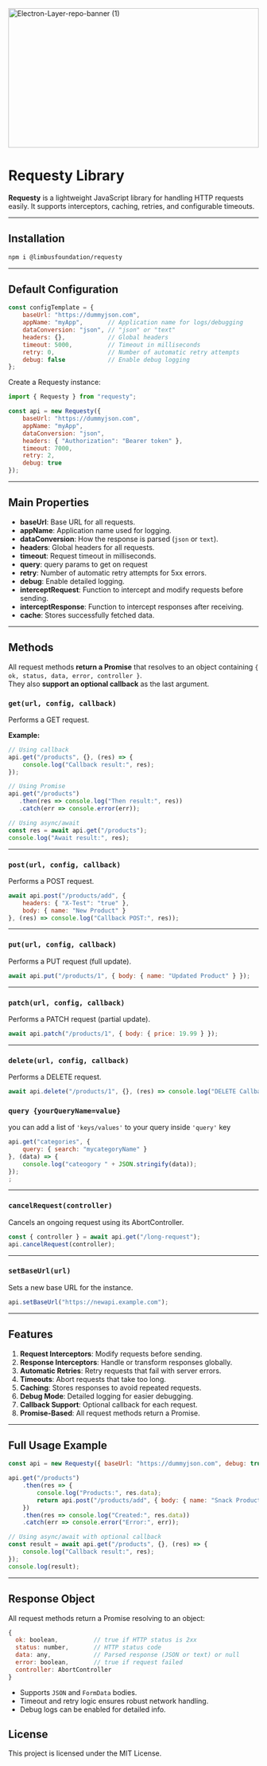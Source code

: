 
<img style="width: 100%;" width="1338" height="280" alt="Electron-Layer-repo-banner (1)" src="https://github.com/user-attachments/assets/c39dc93b-aea0-4d79-8cac-0d452e159b51" />

# Requesty Library

**Requesty** is a lightweight JavaScript library for handling HTTP requests easily. It supports interceptors, caching, retries, and configurable timeouts.

---

## Installation

```bash
npm i @limbusfoundation/requesty
```

---

## Default Configuration

```javascript
const configTemplate = {
    baseUrl: "https://dummyjson.com",
    appName: "myApp",       // Application name for logs/debugging
    dataConversion: "json", // "json" or "text"
    headers: {},            // Global headers
    timeout: 5000,          // Timeout in milliseconds
    retry: 0,               // Number of automatic retry attempts
    debug: false            // Enable debug logging
};
```

Create a Requesty instance:

```javascript
import { Requesty } from "requesty";

const api = new Requesty({
    baseUrl: "https://dummyjson.com",
    appName: "myApp",
    dataConversion: "json",
    headers: { "Authorization": "Bearer token" },
    timeout: 7000,
    retry: 2,
    debug: true
});
```

---

## Main Properties

- **baseUrl**: Base URL for all requests.
- **appName**: Application name used for logging.
- **dataConversion**: How the response is parsed (`json` or `text`).
- **headers**: Global headers for all requests.
- **timeout**: Request timeout in milliseconds.
- **query**: query params to get on request
- **retry**: Number of automatic retry attempts for 5xx errors.
- **debug**: Enable detailed logging.
- **interceptRequest**: Function to intercept and modify requests before sending.
- **interceptResponse**: Function to intercept responses after receiving.
- **cache**: Stores successfully fetched data.

---

## Methods

All request methods **return a Promise** that resolves to an object containing `{ ok, status, data, error, controller }`.  
They also **support an optional callback** as the last argument.

### `get(url, config, callback)`
Performs a GET request.

**Example:**
```javascript
// Using callback
api.get("/products", {}, (res) => {
    console.log("Callback result:", res);
});

// Using Promise
api.get("/products")
   .then(res => console.log("Then result:", res))
   .catch(err => console.error(err));

// Using async/await
const res = await api.get("/products");
console.log("Await result:", res);
```

---

### `post(url, config, callback)`
Performs a POST request.

```javascript
await api.post("/products/add", {
    headers: { "X-Test": "true" },
    body: { name: "New Product" }
}, (res) => console.log("Callback POST:", res));
```

---

### `put(url, config, callback)`
Performs a PUT request (full update).

```javascript
await api.put("/products/1", { body: { name: "Updated Product" } });
```

---

### `patch(url, config, callback)`
Performs a PATCH request (partial update).

```javascript
await api.patch("/products/1", { body: { price: 19.99 } });
```

---

### `delete(url, config, callback)`
Performs a DELETE request.

```javascript
await api.delete("/products/1", {}, (res) => console.log("DELETE Callback:", res));
```

### `query {yourQueryName=value}`
you can add a list of `'keys/values'` to your query inside `'query'` key

```javascript
api.get("categories", {
    query: { search: "mycategoryName" }
}, (data) => {
    console.log("cateogory " + JSON.stringify(data));
});
;
```

---

### `cancelRequest(controller)`
Cancels an ongoing request using its AbortController.

```javascript
const { controller } = await api.get("/long-request");
api.cancelRequest(controller);
```

---

### `setBaseUrl(url)`
Sets a new base URL for the instance.

```javascript
api.setBaseUrl("https://newapi.example.com");
```

---

## Features

1. **Request Interceptors**: Modify requests before sending.
2. **Response Interceptors**: Handle or transform responses globally.
3. **Automatic Retries**: Retry requests that fail with server errors.
4. **Timeouts**: Abort requests that take too long.
5. **Caching**: Stores responses to avoid repeated requests.
6. **Debug Mode**: Detailed logging for easier debugging.
7. **Callback Support**: Optional callback for each request.
8. **Promise-Based**: All request methods return a Promise.

---

## Full Usage Example

```javascript
const api = new Requesty({ baseUrl: "https://dummyjson.com", debug: true });

api.get("/products")
    .then(res => {
        console.log("Products:", res.data);
        return api.post("/products/add", { body: { name: "Snack Product" } });
    })
    .then(res => console.log("Created:", res.data))
    .catch(err => console.error("Error:", err));

// Using async/await with optional callback
const result = await api.get("/products", {}, (res) => {
    console.log("Callback result:", res);
});
console.log(result);
```

---

## Response Object

All request methods return a Promise resolving to an object:

```javascript
{
  ok: boolean,          // true if HTTP status is 2xx
  status: number,       // HTTP status code
  data: any,            // Parsed response (JSON or text) or null
  error: boolean,       // true if request failed
  controller: AbortController
}
```

- Supports `JSON` and `FormData` bodies.
- Timeout and retry logic ensures robust network handling.
- Debug logs can be enabled for detailed info.



## License

This project is licensed under the MIT License.
